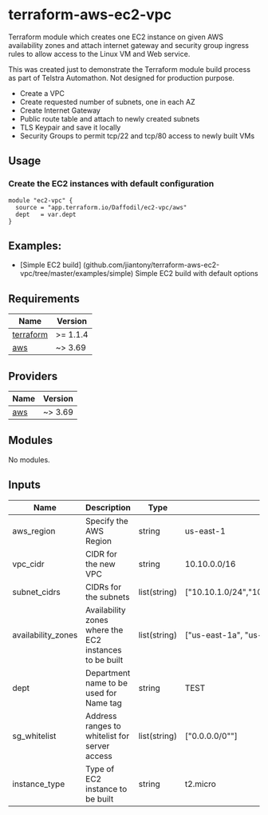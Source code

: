 # terraform-aws-ec2-vpc

Terraform module which creates one EC2 instance on given AWS availability zones and attach internet gateway and security group ingress rules to allow access to the Linux VM and Web service.

This was created just to demonstrate the Terraform module build process as part of Telstra Automathon. Not designed for production purpose.

- Create a VPC
- Create requested number of subnets, one in each AZ
- Create Internet Gateway
- Public route table and attach to newly created subnets
- TLS Keypair and save it locally
- Security Groups to permit tcp/22 and tcp/80 access to newly built VMs

## Usage

### Create the EC2 instances with default configuration

```hcl
module "ec2-vpc" {
  source = "app.terraform.io/Daffodil/ec2-vpc/aws"
  dept   = var.dept
}
```

## Examples:

- [Simple EC2 build] (github.com/jiantony/terraform-aws-ec2-vpc/tree/master/examples/simple) Simple EC2 build with default options

## Requirements

| Name | Version |
|------|---------|
| <a name="requirement_terraform"></a> [terraform](#requirement\_terraform) | >= 1.1.4 |
| <a name="requirement_aws"></a> [aws](#requirement\_aws) | ~> 3.69 |

## Providers

| Name | Version |
|------|---------|
| <a name="provider_aws"></a> [aws](#provider\_aws) | ~> 3.69 |

## Modules

No modules.

## Inputs
| Name | Description | Type | Default | Required |
|------|-------------|------|---------|:--------:|
|aws_region|Specify the AWS Region|string|us-east-1|no|
|vpc_cidr|CIDR for the new VPC|string|10.10.0.0/16|no|
|subnet_cidrs|CIDRs for the subnets|list(string)|["10.10.1.0/24","10.10.2.0/24","10.10.3.0/24"]|no|
|availability_zones|Availability zones where the EC2 instances to be built|list(string)|["us-east-1a", "us-east-1b", "us-east-1c"]|no|
|dept|Department name to be used for Name tag|string|TEST|no|
|sg_whitelist|Address ranges to whitelist for server access|list(string)|["0.0.0.0/0""]|no|
|instance_type|Type of EC2 instance to be built|string|t2.micro|no|
